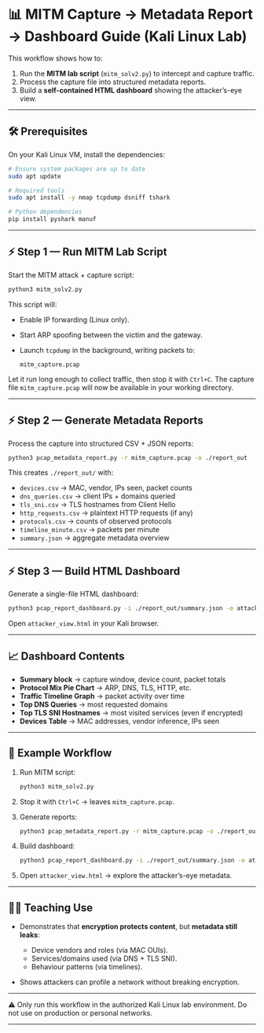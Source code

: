 # 📊 MITM Capture → Metadata Report → Dashboard Guide (Kali Linux Lab)

This workflow shows how to:

1. Run the **MITM lab script** (`mitm_solv2.py`) to intercept and capture traffic.
2. Process the capture file into structured metadata reports.
3. Build a **self-contained HTML dashboard** showing the attacker’s-eye view.

---

## 🛠 Prerequisites

On your Kali Linux VM, install the dependencies:

```bash
# Ensure system packages are up to date
sudo apt update

# Required tools
sudo apt install -y nmap tcpdump dsniff tshark

# Python dependencies
pip install pyshark manuf
```

---

## ⚡ Step 1 — Run MITM Lab Script

Start the MITM attack + capture script:

```bash
python3 mitm_solv2.py
```

This script will:

* Enable IP forwarding (Linux only).
* Start ARP spoofing between the victim and the gateway.
* Launch `tcpdump` in the background, writing packets to:

  ```
  mitm_capture.pcap
  ```

Let it run long enough to collect traffic, then stop it with `Ctrl+C`.
The capture file `mitm_capture.pcap` will now be available in your working directory.

---

## ⚡ Step 2 — Generate Metadata Reports

Process the capture into structured CSV + JSON reports:

```bash
python3 pcap_metadata_report.py -r mitm_capture.pcap -o ./report_out
```

This creates `./report_out/` with:

* `devices.csv` → MAC, vendor, IPs seen, packet counts
* `dns_queries.csv` → client IPs + domains queried
* `tls_sni.csv` → TLS hostnames from Client Hello
* `http_requests.csv` → plaintext HTTP requests (if any)
* `protocols.csv` → counts of observed protocols
* `timeline_minute.csv` → packets per minute
* `summary.json` → aggregate metadata overview

---

## ⚡ Step 3 — Build HTML Dashboard

Generate a single-file HTML dashboard:

```bash
python3 pcap_report_dashboard.py -i ./report_out/summary.json -o attacker_view.html
```

Open `attacker_view.html` in your Kali browser.

---

## 📈 Dashboard Contents

* **Summary block** → capture window, device count, packet totals
* **Protocol Mix Pie Chart** → ARP, DNS, TLS, HTTP, etc.
* **Traffic Timeline Graph** → packet activity over time
* **Top DNS Queries** → most requested domains
* **Top TLS SNI Hostnames** → most visited services (even if encrypted)
* **Devices Table** → MAC addresses, vendor inference, IPs seen

---

## 🎯 Example Workflow

1. Run MITM script:

   ```bash
   python3 mitm_solv2.py
   ```
2. Stop it with `Ctrl+C` → leaves `mitm_capture.pcap`.
3. Generate reports:

   ```bash
   python3 pcap_metadata_report.py -r mitm_capture.pcap -o ./report_out
   ```
4. Build dashboard:

   ```bash
   python3 pcap_report_dashboard.py -i ./report_out/summary.json -o attacker_view.html
   ```
5. Open `attacker_view.html` → explore the attacker’s-eye metadata.

---

## 🧑‍🏫 Teaching Use

* Demonstrates that **encryption protects content**, but **metadata still leaks**:

  * Device vendors and roles (via MAC OUIs).
  * Services/domains used (via DNS + TLS SNI).
  * Behaviour patterns (via timelines).
* Shows attackers can profile a network without breaking encryption.

---

⚠️ Only run this workflow in the authorized Kali Linux lab environment. Do not use on production or personal networks.

---
